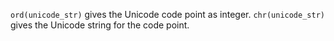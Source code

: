`ord(unicode_str)` gives the Unicode code point as integer.
`chr(unicode_str)` gives the Unicode string for the code point.
